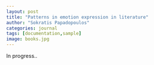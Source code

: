```yaml
---
layout: post
title: "Patterns in emotion expression in literature"
author: "Sokratis Papadopoulos"
categories: journal
tags: [documentation,sample]
image: books.jpg
---
```


In progress..
